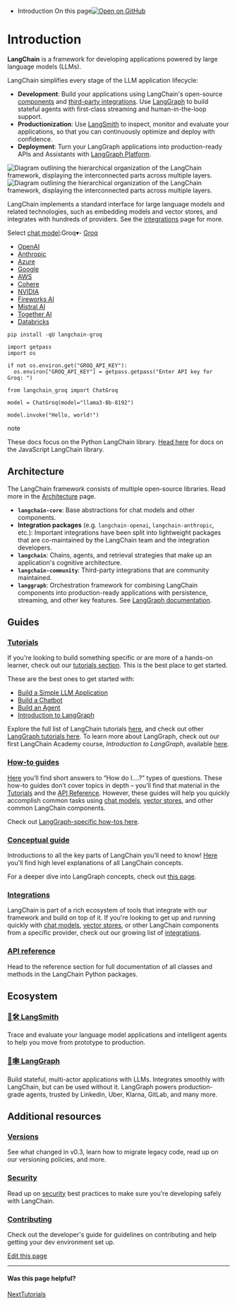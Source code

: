 


* Introduction
On this page[![Open on GitHub](https://img.shields.io/badge/Open%20on%20GitHub-grey?logo=github&logoColor=white)](https://github.com/langchain-ai/langchain/blob/master/docs/docs/introduction.mdx)

Introduction
============

**LangChain** is a framework for developing applications powered by large language models (LLMs).

LangChain simplifies every stage of the LLM application lifecycle:

* **Development**: Build your applications using LangChain's open-source [components](/docs/concepts/) and [third-party integrations](/docs/integrations/providers/).
  Use [LangGraph](/docs/concepts/architecture/#langgraph) to build stateful agents with first-class streaming and human-in-the-loop support.
* **Productionization**: Use [LangSmith](https://docs.smith.langchain.com/) to inspect, monitor and evaluate your applications, so that you can continuously optimize and deploy with confidence.
* **Deployment**: Turn your LangGraph applications into production-ready APIs and Assistants with [LangGraph Platform](https://langchain-ai.github.io/langgraph/cloud/).


![Diagram outlining the hierarchical organization of the LangChain framework, displaying the interconnected parts across multiple layers.](/svg/langchain_stack_112024.svg "LangChain Framework Overview")![Diagram outlining the hierarchical organization of the LangChain framework, displaying the interconnected parts across multiple layers.](/svg/langchain_stack_112024_dark.svg "LangChain Framework Overview")

LangChain implements a standard interface for large language models and related
technologies, such as embedding models and vector stores, and integrates with
hundreds of providers. See the [integrations](/docs/integrations/providers/) page for
more.


Select [chat model](/docs/integrations/chat/):Groq▾- [Groq](#)
- [OpenAI](#)
- [Anthropic](#)
- [Azure](#)
- [Google](#)
- [AWS](#)
- [Cohere](#)
- [NVIDIA](#)
- [Fireworks AI](#)
- [Mistral AI](#)
- [Together AI](#)
- [Databricks](#)
```
pip install -qU langchain-groq  

```
```
import getpass  
import os  
  
if not os.environ.get("GROQ_API_KEY"):  
  os.environ["GROQ_API_KEY"] = getpass.getpass("Enter API key for Groq: ")  
  
from langchain_groq import ChatGroq  
  
model = ChatGroq(model="llama3-8b-8192")  

```

```
model.invoke("Hello, world!")  

```

note

These docs focus on the Python LangChain library. [Head here](https://js.langchain.com) for docs on the JavaScript LangChain library.

Architecture[​](#architecture "Direct link to Architecture")
------------------------------------------------------------

The LangChain framework consists of multiple open-source libraries. Read more in the
[Architecture](/docs/concepts/architecture/) page.

* **`langchain-core`**: Base abstractions for chat models and other components.
* **Integration packages** (e.g. `langchain-openai`, `langchain-anthropic`, etc.): Important integrations have been split into lightweight packages that are co-maintained by the LangChain team and the integration developers.
* **`langchain`**: Chains, agents, and retrieval strategies that make up an application's cognitive architecture.
* **`langchain-community`**: Third-party integrations that are community maintained.
* **`langgraph`**: Orchestration framework for combining LangChain components into production-ready applications with persistence, streaming, and other key features. See [LangGraph documentation](https://langchain-ai.github.io/langgraph/).

Guides[​](#guides "Direct link to Guides")
------------------------------------------

### [Tutorials](/docs/tutorials/)[​](#tutorials "Direct link to tutorials")

If you're looking to build something specific or are more of a hands-on learner, check out our [tutorials section](/docs/tutorials/).
This is the best place to get started.

These are the best ones to get started with:

* [Build a Simple LLM Application](/docs/tutorials/llm_chain/)
* [Build a Chatbot](/docs/tutorials/chatbot/)
* [Build an Agent](/docs/tutorials/agents/)
* [Introduction to LangGraph](https://langchain-ai.github.io/langgraph/tutorials/introduction/)

Explore the full list of LangChain tutorials [here](/docs/tutorials/), and check out other [LangGraph tutorials here](https://langchain-ai.github.io/langgraph/tutorials/). To learn more about LangGraph, check out our first LangChain Academy course, *Introduction to LangGraph*, available [here](https://academy.langchain.com/courses/intro-to-langgraph).

### [How-to guides](/docs/how_to/)[​](#how-to-guides "Direct link to how-to-guides")

[Here](/docs/how_to/) you’ll find short answers to “How do I….?” types of questions.
These how-to guides don’t cover topics in depth – you’ll find that material in the [Tutorials](/docs/tutorials/) and the [API Reference](https://python.langchain.com/api_reference/).
However, these guides will help you quickly accomplish common tasks using [chat models](/docs/how_to/#chat-models),
[vector stores](/docs/how_to/#vector-stores), and other common LangChain components.

Check out [LangGraph-specific how-tos here](https://langchain-ai.github.io/langgraph/how-tos/).

### [Conceptual guide](/docs/concepts/)[​](#conceptual-guide "Direct link to conceptual-guide")

Introductions to all the key parts of LangChain you’ll need to know! [Here](/docs/concepts/) you'll find high level explanations of all LangChain concepts.

For a deeper dive into LangGraph concepts, check out [this page](https://langchain-ai.github.io/langgraph/concepts/).

### [Integrations](/docs/integrations/providers/)[​](#integrations "Direct link to integrations")

LangChain is part of a rich ecosystem of tools that integrate with our framework and build on top of it.
If you're looking to get up and running quickly with [chat models](/docs/integrations/chat/), [vector stores](/docs/integrations/vectorstores/),
or other LangChain components from a specific provider, check out our growing list of [integrations](/docs/integrations/providers/).

### [API reference](https://python.langchain.com/api_reference/)[​](#api-reference "Direct link to api-reference")

Head to the reference section for full documentation of all classes and methods in the LangChain Python packages.

Ecosystem[​](#ecosystem "Direct link to Ecosystem")
---------------------------------------------------

### [🦜🛠️ LangSmith](https://docs.smith.langchain.com)[​](#️-langsmith "Direct link to ️-langsmith")

Trace and evaluate your language model applications and intelligent agents to help you move from prototype to production.

### [🦜🕸️ LangGraph](https://langchain-ai.github.io/langgraph)[​](#️-langgraph "Direct link to ️-langgraph")

Build stateful, multi-actor applications with LLMs. Integrates smoothly with LangChain, but can be used without it. LangGraph powers production-grade agents, trusted by Linkedin, Uber, Klarna, GitLab, and many more.

Additional resources[​](#additional-resources "Direct link to Additional resources")
------------------------------------------------------------------------------------

### [Versions](/docs/versions/v0_3/)[​](#versions "Direct link to versions")

See what changed in v0.3, learn how to migrate legacy code, read up on our versioning policies, and more.

### [Security](/docs/security/)[​](#security "Direct link to security")

Read up on [security](/docs/security/) best practices to make sure you're developing safely with LangChain.

### [Contributing](/docs/contributing/)[​](#contributing "Direct link to contributing")

Check out the developer's guide for guidelines on contributing and help getting your dev environment set up.

[Edit this page](https://github.com/langchain-ai/langchain/edit/master/docs/docs/introduction.mdx)

---

#### Was this page helpful?

[NextTutorials](/docs/tutorials/)